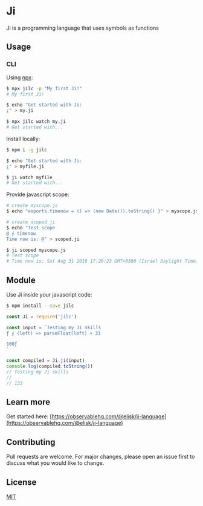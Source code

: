 # Ji

Ji is a programming language that uses symbols as functions

## Usage

### CLI

Using [npx](https://github.com/npm/npx):

```bash
$ npx jilc -p "My first Ji!"
# My first Ji!

$ echo "Get started with Ji:
¿" > my.ji

$ npx jilc watch my.ji
# Get started with...
```

Install locally:

```bash
$ npm i -g jilc

$ echo "Get started with Ji:
¿" > myfile.ji

$ ji watch myfile
# Get started with...
```

Provide javascript scope:

```bash
# create myscope.js
$ echo "exports.timenow = () => (new Date()).toString() }" > myscope.js

# create scoped.ji
$ echo "Test scope
@ ⨕ timenow
Time now is: @" > scoped.ji

$ ji scoped myscope.js
# Test scope
# Time now is: Sat Aug 31 2019 17:26:23 GMT+0300 (Israel Daylight Time)
```

## Module

Use Ji inside your javascript code:

```bash
$ npm install --save jilc
```

```javascript
const Ji = require('jilc')

const input = `Testing my Ji skills
ƒ ⨕ (left) => parseFloat(left) + 33

100ƒ
`

const compiled = Ji.ji(input)
console.log(compiled.toString())
// Testing my Ji skills
//
// 133
```

## Learn more

Get started here: [https://observablehq.com/@elisk/ji-language](https://observablehq.com/@elisk/ji-language)

## Contributing

Pull requests are welcome. For major changes, please open an issue first to discuss what you would like to change.

## License

[MIT](https://choosealicense.com/licenses/mit/)

